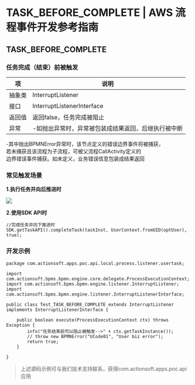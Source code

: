 # TASK_BEFORE_COMPLETE | AWS 流程事件开发参考指南

## TASK_BEFORE_COMPLETE

### 任务完成（结束）前被触发

项 | 说明  
---|---  
抽象类 | InterruptListener  
接口 | InterruptListenerInterface  
返回值 | 返回false，任务完成被阻止  
异常 | -如抛出异常时，异常被包装成结果返回，后继执行被中断   
-其中抛出BPMNError异常时，该节点定义的错误边界事件将被捕获，  
若未捕获且该流程为子流程，可被父流程CallActivity定义的  
边界错误事件捕获。如未定义，业务错误信息包装成结果返回  
  
### 常见触发场景

**1.执行任务并向后推进时**

![](https://docs.awspaas.com/reference-guide/aws-paas-process-listener-reference-guide/activity_event/3.png)

**2.使用SDK API时**
    
    
    //完成任务并向下推进时
    SDK.getTaskAPI().completeTask(taskInst, UserContext.fromUID(optUser), true);
    

### 开发示例
    
    
    package com.actionsoft.apps.poc.api.local.process.listener.usertask;
    
    import com.actionsoft.bpms.bpmn.engine.core.delegate.ProcessExecutionContext;
    import com.actionsoft.bpms.bpmn.engine.listener.InterruptListener;
    import com.actionsoft.bpms.bpmn.engine.listener.InterruptListenerInterface;
    
    public class Test_TASK_BEFORE_COMPLETE extends InterruptListener implements InterruptListenerInterface {
    
        public boolean execute(ProcessExecutionContext ctx) throws Exception {
            info("任务结束前可以阻止被触发-->" + ctx.getTaskInstance());
            // throw new BPMNError("UCode01", "User biz error");
            return true;
        }
    
    }
    

> 上述源码示例可与我们技术支持联系，获得com.actionsoft.apps.poc.api应用